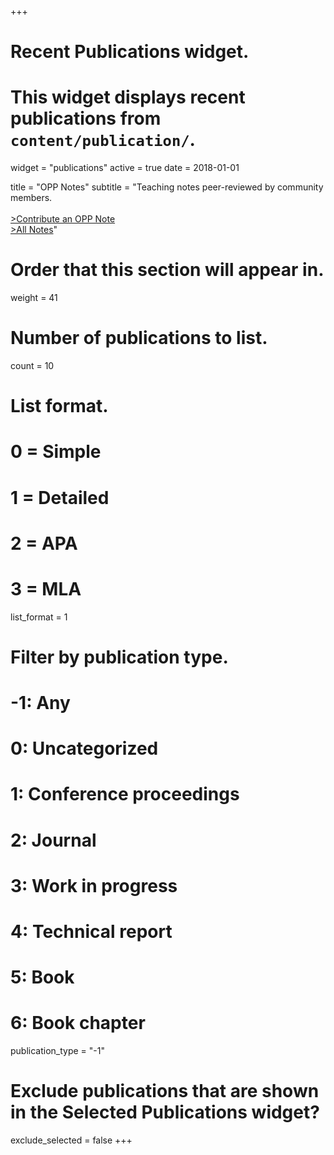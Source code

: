 +++
# Recent Publications widget.
# This widget displays recent publications from `content/publication/`.
widget = "publications"
active = true
date = 2018-01-01

title = "OPP Notes"
subtitle = "Teaching notes peer-reviewed by community members.<br/><br/> [>Contribute an OPP Note](https://github.com/openplantpathology/contributions)<br/>[>All Notes](/publication/)"

# Order that this section will appear in.
weight = 41

# Number of publications to list.
count = 10

# List format.
#   0 = Simple
#   1 = Detailed
#   2 = APA
#   3 = MLA
list_format = 1

# Filter by publication type.
# -1: Any
#  0: Uncategorized
#  1: Conference proceedings
#  2: Journal
#  3: Work in progress
#  4: Technical report
#  5: Book
#  6: Book chapter
publication_type = "-1"

# Exclude publications that are shown in the Selected Publications widget?
exclude_selected = false
+++

